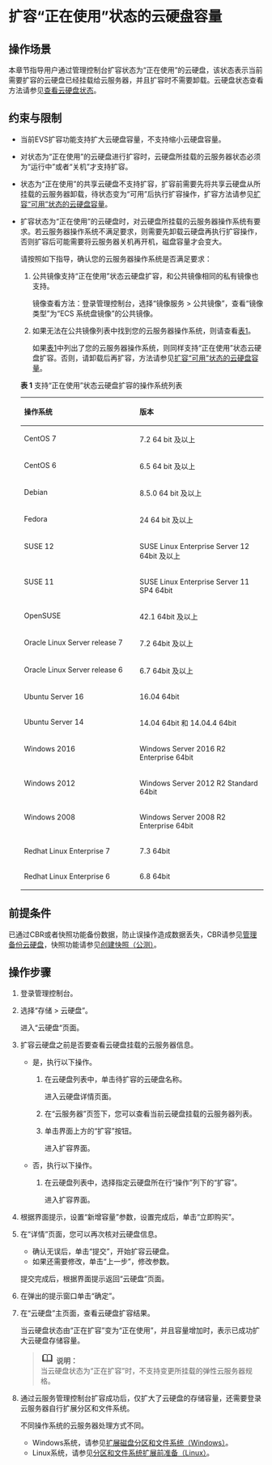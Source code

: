 # 扩容“正在使用”状态的云硬盘容量<a name="evs_01_0007"></a>

## 操作场景<a name="section4199781203421"></a>

本章节指导用户通过管理控制台扩容状态为“正在使用”的云硬盘，该状态表示当前需要扩容的云硬盘已经挂载给云服务器，并且扩容时不需要卸载。云硬盘状态查看方法请参见[查看云硬盘状态](查看云硬盘状态.md)。

## 约束与限制<a name="section158147122515"></a>

-   当前EVS扩容功能支持扩大云硬盘容量，不支持缩小云硬盘容量。
-   对状态为“正在使用”的云硬盘进行扩容时，云硬盘所挂载的云服务器状态必须为“运行中”或者“关机”才支持扩容。
-   状态为“正在使用”的共享云硬盘不支持扩容，扩容前需要先将共享云硬盘从所挂载的云服务器卸载，待状态变为“可用”后执行扩容操作，扩容方法请参见[扩容“可用”状态的云硬盘容量](扩容-可用-状态的云硬盘容量.md)。
-   扩容状态为“正在使用”的云硬盘时，对云硬盘所挂载的云服务器操作系统有要求。若云服务器操作系统不满足要求，则需要先卸载云硬盘再执行扩容操作，否则扩容后可能需要将云服务器关机再开机，磁盘容量才会变大。

    请按照如下指导，确认您的云服务器操作系统是否满足要求：

    1.  公共镜像支持“正在使用”状态云硬盘扩容，和公共镜像相同的私有镜像也支持。

        镜像查看方法：登录管理控制台，选择“镜像服务 \> 公共镜像”，查看“镜像类型”为“ECS 系统盘镜像”的公共镜像。

    2.  如果无法在公共镜像列表中找到您的云服务器操作系统，则请查看[表1](#table20137947172512)。

        如果[表1](#table20137947172512)中列出了您的云服务器操作系统，则同样支持“正在使用”状态云硬盘扩容。否则，请卸载后再扩容，方法请参见[扩容“可用”状态的云硬盘容量](扩容-可用-状态的云硬盘容量.md)。

    **表 1**  支持“正在使用”状态云硬盘扩容的操作系统列表

    <a name="table20137947172512"></a>
    <table><thead align="left"><tr id="row1713004717255"><th class="cellrowborder" valign="top" width="47.52%" id="mcps1.2.3.1.1"><p id="p1813034742512"><a name="p1813034742512"></a><a name="p1813034742512"></a>操作系统</p>
    </th>
    <th class="cellrowborder" valign="top" width="52.480000000000004%" id="mcps1.2.3.1.2"><p id="p71305477259"><a name="p71305477259"></a><a name="p71305477259"></a>版本</p>
    </th>
    </tr>
    </thead>
    <tbody><tr id="row41301447142511"><td class="cellrowborder" valign="top" width="47.52%" headers="mcps1.2.3.1.1 "><p id="p513044716259"><a name="p513044716259"></a><a name="p513044716259"></a>CentOS 7</p>
    </td>
    <td class="cellrowborder" valign="top" width="52.480000000000004%" headers="mcps1.2.3.1.2 "><p id="p111311947102512"><a name="p111311947102512"></a><a name="p111311947102512"></a>7.2 64 bit 及以上</p>
    </td>
    </tr>
    <tr id="row379828114613"><td class="cellrowborder" valign="top" width="47.52%" headers="mcps1.2.3.1.1 "><p id="p154416127512"><a name="p154416127512"></a><a name="p154416127512"></a>CentOS 6</p>
    </td>
    <td class="cellrowborder" valign="top" width="52.480000000000004%" headers="mcps1.2.3.1.2 "><p id="p06771921135116"><a name="p06771921135116"></a><a name="p06771921135116"></a>6.5 64 bit 及以上</p>
    </td>
    </tr>
    <tr id="row813164792516"><td class="cellrowborder" valign="top" width="47.52%" headers="mcps1.2.3.1.1 "><p id="p1413134710255"><a name="p1413134710255"></a><a name="p1413134710255"></a>Debian</p>
    </td>
    <td class="cellrowborder" valign="top" width="52.480000000000004%" headers="mcps1.2.3.1.2 "><p id="p16131134762512"><a name="p16131134762512"></a><a name="p16131134762512"></a>8.5.0 64 bit 及以上</p>
    </td>
    </tr>
    <tr id="row0132164712251"><td class="cellrowborder" valign="top" width="47.52%" headers="mcps1.2.3.1.1 "><p id="p5997354155211"><a name="p5997354155211"></a><a name="p5997354155211"></a>Fedora</p>
    </td>
    <td class="cellrowborder" valign="top" width="52.480000000000004%" headers="mcps1.2.3.1.2 "><p id="p213214472255"><a name="p213214472255"></a><a name="p213214472255"></a>24 64 bit 及以上</p>
    </td>
    </tr>
    <tr id="row964663711532"><td class="cellrowborder" valign="top" width="47.52%" headers="mcps1.2.3.1.1 "><p id="p1864743716530"><a name="p1864743716530"></a><a name="p1864743716530"></a>SUSE 12</p>
    </td>
    <td class="cellrowborder" valign="top" width="52.480000000000004%" headers="mcps1.2.3.1.2 "><p id="p9647153715319"><a name="p9647153715319"></a><a name="p9647153715319"></a>SUSE Linux Enterprise Server 12 64bit 及以上</p>
    </td>
    </tr>
    <tr id="row1313410473256"><td class="cellrowborder" valign="top" width="47.52%" headers="mcps1.2.3.1.1 "><p id="p513211475252"><a name="p513211475252"></a><a name="p513211475252"></a>SUSE 11</p>
    </td>
    <td class="cellrowborder" valign="top" width="52.480000000000004%" headers="mcps1.2.3.1.2 "><p id="p31341247192512"><a name="p31341247192512"></a><a name="p31341247192512"></a>SUSE Linux Enterprise Server 11 SP4 64bit</p>
    </td>
    </tr>
    <tr id="row151351347132520"><td class="cellrowborder" valign="top" width="47.52%" headers="mcps1.2.3.1.1 "><p id="p61351647152512"><a name="p61351647152512"></a><a name="p61351647152512"></a>OpenSUSE</p>
    </td>
    <td class="cellrowborder" valign="top" width="52.480000000000004%" headers="mcps1.2.3.1.2 "><p id="p713544718253"><a name="p713544718253"></a><a name="p713544718253"></a>42.1 64bit 及以上</p>
    </td>
    </tr>
    <tr id="row191354476258"><td class="cellrowborder" valign="top" width="47.52%" headers="mcps1.2.3.1.1 "><p id="p1713544718257"><a name="p1713544718257"></a><a name="p1713544718257"></a>Oracle Linux Server release 7</p>
    </td>
    <td class="cellrowborder" valign="top" width="52.480000000000004%" headers="mcps1.2.3.1.2 "><p id="p1613594752514"><a name="p1613594752514"></a><a name="p1613594752514"></a>7.2 64bit 及以上</p>
    </td>
    </tr>
    <tr id="row3539318300"><td class="cellrowborder" valign="top" width="47.52%" headers="mcps1.2.3.1.1 "><p id="p15107123714017"><a name="p15107123714017"></a><a name="p15107123714017"></a>Oracle Linux Server release 6</p>
    </td>
    <td class="cellrowborder" valign="top" width="52.480000000000004%" headers="mcps1.2.3.1.2 "><p id="p14141204418017"><a name="p14141204418017"></a><a name="p14141204418017"></a>6.7 64bit 及以上</p>
    </td>
    </tr>
    <tr id="row95397181606"><td class="cellrowborder" valign="top" width="47.52%" headers="mcps1.2.3.1.1 "><p id="p175398186015"><a name="p175398186015"></a><a name="p175398186015"></a>Ubuntu Server 16</p>
    </td>
    <td class="cellrowborder" valign="top" width="52.480000000000004%" headers="mcps1.2.3.1.2 "><p id="p753901820011"><a name="p753901820011"></a><a name="p753901820011"></a>16.04 64bit</p>
    </td>
    </tr>
    <tr id="row15391018303"><td class="cellrowborder" valign="top" width="47.52%" headers="mcps1.2.3.1.1 "><p id="p12741942537"><a name="p12741942537"></a><a name="p12741942537"></a>Ubuntu Server 14</p>
    </td>
    <td class="cellrowborder" valign="top" width="52.480000000000004%" headers="mcps1.2.3.1.2 "><p id="p11540101810017"><a name="p11540101810017"></a><a name="p11540101810017"></a>14.04 64bit 和 14.04.4 64bit</p>
    </td>
    </tr>
    <tr id="row16641554519"><td class="cellrowborder" valign="top" width="47.52%" headers="mcps1.2.3.1.1 "><p id="p11641854910"><a name="p11641854910"></a><a name="p11641854910"></a>Windows 2016</p>
    </td>
    <td class="cellrowborder" valign="top" width="52.480000000000004%" headers="mcps1.2.3.1.2 "><p id="p164254115"><a name="p164254115"></a><a name="p164254115"></a>Windows Server 2016 R2 Enterprise 64bit</p>
    </td>
    </tr>
    <tr id="row1664854318"><td class="cellrowborder" valign="top" width="47.52%" headers="mcps1.2.3.1.1 "><p id="p10647540115"><a name="p10647540115"></a><a name="p10647540115"></a>Windows 2012</p>
    </td>
    <td class="cellrowborder" valign="top" width="52.480000000000004%" headers="mcps1.2.3.1.2 "><p id="p116435418111"><a name="p116435418111"></a><a name="p116435418111"></a>Windows Server 2012 R2 Standard 64bit</p>
    </td>
    </tr>
    <tr id="row1051412372417"><td class="cellrowborder" valign="top" width="47.52%" headers="mcps1.2.3.1.1 "><p id="p959994419147"><a name="p959994419147"></a><a name="p959994419147"></a>Windows 2008</p>
    </td>
    <td class="cellrowborder" valign="top" width="52.480000000000004%" headers="mcps1.2.3.1.2 "><p id="p3641454417"><a name="p3641454417"></a><a name="p3641454417"></a>Windows Server 2008 R2 Enterprise 64bit</p>
    </td>
    </tr>
    <tr id="row19412122312211"><td class="cellrowborder" valign="top" width="47.52%" headers="mcps1.2.3.1.1 "><p id="p104127231228"><a name="p104127231228"></a><a name="p104127231228"></a>Redhat Linux Enterprise 7</p>
    </td>
    <td class="cellrowborder" valign="top" width="52.480000000000004%" headers="mcps1.2.3.1.2 "><p id="p7724113619218"><a name="p7724113619218"></a><a name="p7724113619218"></a>7.3 64bit</p>
    </td>
    </tr>
    <tr id="row114125231423"><td class="cellrowborder" valign="top" width="47.52%" headers="mcps1.2.3.1.1 "><p id="p3888104713210"><a name="p3888104713210"></a><a name="p3888104713210"></a>Redhat Linux Enterprise 6</p>
    </td>
    <td class="cellrowborder" valign="top" width="52.480000000000004%" headers="mcps1.2.3.1.2 "><p id="p174134234210"><a name="p174134234210"></a><a name="p174134234210"></a>6.8 64bit</p>
    </td>
    </tr>
    </tbody>
    </table>


## 前提条件<a name="section1864885210281"></a>

已通过CBR或者快照功能备份数据，防止误操作造成数据丢失，CBR请参见[管理备份云硬盘](管理备份云硬盘.md)，快照功能请参见[创建快照（公测）](创建快照（公测）.md)。

## 操作步骤<a name="section5287890203514"></a>

1.  登录管理控制台。
2.  选择“存储 \> 云硬盘”。

    进入“云硬盘“页面。

3.  扩容云硬盘之前是否要查看云硬盘挂载的云服务器信息。
    -   是，执行以下操作。
        1.  在云硬盘列表中，单击待扩容的云硬盘名称。

            进入云硬盘详情页面。

        2.  在“云服务器”页签下，您可以查看当前云硬盘挂载的云服务器列表。
        3.  单击界面上方的“扩容”按钮。

            进入扩容界面。

    -   否，执行以下操作。
        1.  在云硬盘列表中，选择指定云硬盘所在行“操作”列下的“扩容”。

            进入扩容界面。


4.  根据界面提示，设置“新增容量”参数，设置完成后，单击“立即购买”。
5.  在“详情”页面，您可以再次核对云硬盘信息。

    -   确认无误后，单击“提交”，开始扩容云硬盘。
    -   如果还需要修改，单击“上一步”，修改参数。

    提交完成后，根据界面提示返回“云硬盘”页面。

6.  在弹出的提示窗口单击“确定”。
7.  在“云硬盘”主页面，查看云硬盘扩容结果。

    当云硬盘状态由“正在扩容”变为“正在使用”，并且容量增加时，表示已成功扩大云硬盘存储容量。

    >![](public_sys-resources/icon-note.gif) **说明：**   
    >当云硬盘状态为“正在扩容”时，不支持变更所挂载的弹性云服务器规格。  

8.  通过云服务管理控制台扩容成功后，仅扩大了云硬盘的存储容量，还需要登录云服务器自行扩展分区和文件系统。

    不同操作系统的云服务器处理方式不同。

    -   Windows系统，请参见[扩展磁盘分区和文件系统（Windows）](扩展磁盘分区和文件系统（Windows）.md)。
    -   Linux系统，请参见[分区和文件系统扩展前准备（Linux）](分区和文件系统扩展前准备（Linux）.md)。


